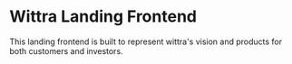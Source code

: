 # Wittra Landing Frontend

This landing frontend is built to represent wittra's vision and products for both customers and investors.

